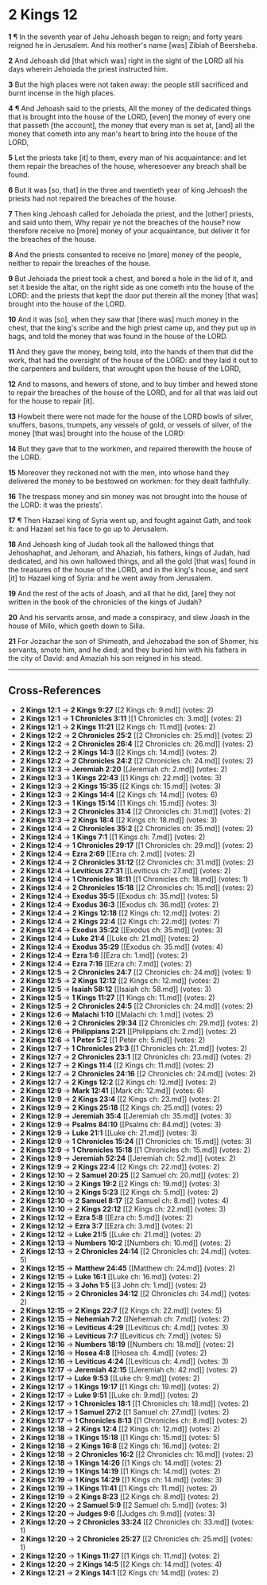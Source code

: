 # 2 Kings 12

**1** ¶ In the seventh year of Jehu Jehoash began to reign; and forty years reigned he in Jerusalem. And his mother's name [was] Zibiah of Beersheba.

**2** And Jehoash did [that which was] right in the sight of the LORD all his days wherein Jehoiada the priest instructed him.

**3** But the high places were not taken away: the people still sacrificed and burnt incense in the high places.

**4** ¶ And Jehoash said to the priests, All the money of the dedicated things that is brought into the house of the LORD, [even] the money of every one that passeth [the account], the money that every man is set at, [and] all the money that cometh into any man's heart to bring into the house of the LORD,

**5** Let the priests take [it] to them, every man of his acquaintance: and let them repair the breaches of the house, wheresoever any breach shall be found.

**6** But it was [so, that] in the three and twentieth year of king Jehoash the priests had not repaired the breaches of the house.

**7** Then king Jehoash called for Jehoiada the priest, and the [other] priests, and said unto them, Why repair ye not the breaches of the house? now therefore receive no [more] money of your acquaintance, but deliver it for the breaches of the house.

**8** And the priests consented to receive no [more] money of the people, neither to repair the breaches of the house.

**9** But Jehoiada the priest took a chest, and bored a hole in the lid of it, and set it beside the altar, on the right side as one cometh into the house of the LORD: and the priests that kept the door put therein all the money [that was] brought into the house of the LORD.

**10** And it was [so], when they saw that [there was] much money in the chest, that the king's scribe and the high priest came up, and they put up in bags, and told the money that was found in the house of the LORD.

**11** And they gave the money, being told, into the hands of them that did the work, that had the oversight of the house of the LORD: and they laid it out to the carpenters and builders, that wrought upon the house of the LORD,

**12** And to masons, and hewers of stone, and to buy timber and hewed stone to repair the breaches of the house of the LORD, and for all that was laid out for the house to repair [it].

**13** Howbeit there were not made for the house of the LORD bowls of silver, snuffers, basons, trumpets, any vessels of gold, or vessels of silver, of the money [that was] brought into the house of the LORD:

**14** But they gave that to the workmen, and repaired therewith the house of the LORD.

**15** Moreover they reckoned not with the men, into whose hand they delivered the money to be bestowed on workmen: for they dealt faithfully.

**16** The trespass money and sin money was not brought into the house of the LORD: it was the priests'.

**17** ¶ Then Hazael king of Syria went up, and fought against Gath, and took it: and Hazael set his face to go up to Jerusalem.

**18** And Jehoash king of Judah took all the hallowed things that Jehoshaphat, and Jehoram, and Ahaziah, his fathers, kings of Judah, had dedicated, and his own hallowed things, and all the gold [that was] found in the treasures of the house of the LORD, and in the king's house, and sent [it] to Hazael king of Syria: and he went away from Jerusalem.

**19** And the rest of the acts of Joash, and all that he did, [are] they not written in the book of the chronicles of the kings of Judah?

**20** And his servants arose, and made a conspiracy, and slew Joash in the house of Millo, which goeth down to Silla.

**21** For Jozachar the son of Shimeath, and Jehozabad the son of Shomer, his servants, smote him, and he died; and they buried him with his fathers in the city of David: and Amaziah his son reigned in his stead.

---

## Cross-References

- **2 Kings 12:1** → **2 Kings 9:27** [[2 Kings ch: 9.md]] (votes: 2)
- **2 Kings 12:1** → **1 Chronicles 3:11** [[1 Chronicles ch: 3.md]] (votes: 2)
- **2 Kings 12:1** → **2 Kings 11:21** [[2 Kings ch: 11.md]] (votes: 2)
- **2 Kings 12:2** → **2 Chronicles 25:2** [[2 Chronicles ch: 25.md]] (votes: 2)
- **2 Kings 12:2** → **2 Chronicles 26:4** [[2 Chronicles ch: 26.md]] (votes: 2)
- **2 Kings 12:2** → **2 Kings 14:3** [[2 Kings ch: 14.md]] (votes: 2)
- **2 Kings 12:2** → **2 Chronicles 24:2** [[2 Chronicles ch: 24.md]] (votes: 2)
- **2 Kings 12:3** → **Jeremiah 2:20** [[Jeremiah ch: 2.md]] (votes: 2)
- **2 Kings 12:3** → **1 Kings 22:43** [[1 Kings ch: 22.md]] (votes: 3)
- **2 Kings 12:3** → **2 Kings 15:35** [[2 Kings ch: 15.md]] (votes: 3)
- **2 Kings 12:3** → **2 Kings 14:4** [[2 Kings ch: 14.md]] (votes: 6)
- **2 Kings 12:3** → **1 Kings 15:14** [[1 Kings ch: 15.md]] (votes: 3)
- **2 Kings 12:3** → **2 Chronicles 31:4** [[2 Chronicles ch: 31.md]] (votes: 2)
- **2 Kings 12:3** → **2 Kings 18:4** [[2 Kings ch: 18.md]] (votes: 3)
- **2 Kings 12:4** → **2 Chronicles 35:2** [[2 Chronicles ch: 35.md]] (votes: 2)
- **2 Kings 12:4** → **1 Kings 7:1** [[1 Kings ch: 7.md]] (votes: 2)
- **2 Kings 12:4** → **1 Chronicles 29:17** [[1 Chronicles ch: 29.md]] (votes: 2)
- **2 Kings 12:4** → **Ezra 2:69** [[Ezra ch: 2.md]] (votes: 2)
- **2 Kings 12:4** → **2 Chronicles 31:12** [[2 Chronicles ch: 31.md]] (votes: 2)
- **2 Kings 12:4** → **Leviticus 27:31** [[Leviticus ch: 27.md]] (votes: 2)
- **2 Kings 12:4** → **1 Chronicles 18:11** [[1 Chronicles ch: 18.md]] (votes: 1)
- **2 Kings 12:4** → **2 Chronicles 15:18** [[2 Chronicles ch: 15.md]] (votes: 2)
- **2 Kings 12:4** → **Exodus 35:5** [[Exodus ch: 35.md]] (votes: 5)
- **2 Kings 12:4** → **Exodus 36:3** [[Exodus ch: 36.md]] (votes: 2)
- **2 Kings 12:4** → **2 Kings 12:18** [[2 Kings ch: 12.md]] (votes: 2)
- **2 Kings 12:4** → **2 Kings 22:4** [[2 Kings ch: 22.md]] (votes: 7)
- **2 Kings 12:4** → **Exodus 35:22** [[Exodus ch: 35.md]] (votes: 3)
- **2 Kings 12:4** → **Luke 21:4** [[Luke ch: 21.md]] (votes: 2)
- **2 Kings 12:4** → **Exodus 35:29** [[Exodus ch: 35.md]] (votes: 4)
- **2 Kings 12:4** → **Ezra 1:6** [[Ezra ch: 1.md]] (votes: 2)
- **2 Kings 12:4** → **Ezra 7:16** [[Ezra ch: 7.md]] (votes: 2)
- **2 Kings 12:5** → **2 Chronicles 24:7** [[2 Chronicles ch: 24.md]] (votes: 1)
- **2 Kings 12:5** → **2 Kings 12:12** [[2 Kings ch: 12.md]] (votes: 2)
- **2 Kings 12:5** → **Isaiah 58:12** [[Isaiah ch: 58.md]] (votes: 3)
- **2 Kings 12:5** → **1 Kings 11:27** [[1 Kings ch: 11.md]] (votes: 2)
- **2 Kings 12:5** → **2 Chronicles 24:5** [[2 Chronicles ch: 24.md]] (votes: 2)
- **2 Kings 12:6** → **Malachi 1:10** [[Malachi ch: 1.md]] (votes: 2)
- **2 Kings 12:6** → **2 Chronicles 29:34** [[2 Chronicles ch: 29.md]] (votes: 2)
- **2 Kings 12:6** → **Philippians 2:21** [[Philippians ch: 2.md]] (votes: 2)
- **2 Kings 12:6** → **1 Peter 5:2** [[1 Peter ch: 5.md]] (votes: 2)
- **2 Kings 12:7** → **1 Chronicles 21:3** [[1 Chronicles ch: 21.md]] (votes: 2)
- **2 Kings 12:7** → **2 Chronicles 23:1** [[2 Chronicles ch: 23.md]] (votes: 2)
- **2 Kings 12:7** → **2 Kings 11:4** [[2 Kings ch: 11.md]] (votes: 2)
- **2 Kings 12:7** → **2 Chronicles 24:16** [[2 Chronicles ch: 24.md]] (votes: 2)
- **2 Kings 12:7** → **2 Kings 12:2** [[2 Kings ch: 12.md]] (votes: 2)
- **2 Kings 12:9** → **Mark 12:41** [[Mark ch: 12.md]] (votes: 6)
- **2 Kings 12:9** → **2 Kings 23:4** [[2 Kings ch: 23.md]] (votes: 2)
- **2 Kings 12:9** → **2 Kings 25:18** [[2 Kings ch: 25.md]] (votes: 2)
- **2 Kings 12:9** → **Jeremiah 35:4** [[Jeremiah ch: 35.md]] (votes: 3)
- **2 Kings 12:9** → **Psalms 84:10** [[Psalms ch: 84.md]] (votes: 3)
- **2 Kings 12:9** → **Luke 21:1** [[Luke ch: 21.md]] (votes: 3)
- **2 Kings 12:9** → **1 Chronicles 15:24** [[1 Chronicles ch: 15.md]] (votes: 3)
- **2 Kings 12:9** → **1 Chronicles 15:18** [[1 Chronicles ch: 15.md]] (votes: 2)
- **2 Kings 12:9** → **Jeremiah 52:24** [[Jeremiah ch: 52.md]] (votes: 2)
- **2 Kings 12:9** → **2 Kings 22:4** [[2 Kings ch: 22.md]] (votes: 2)
- **2 Kings 12:10** → **2 Samuel 20:25** [[2 Samuel ch: 20.md]] (votes: 2)
- **2 Kings 12:10** → **2 Kings 19:2** [[2 Kings ch: 19.md]] (votes: 3)
- **2 Kings 12:10** → **2 Kings 5:23** [[2 Kings ch: 5.md]] (votes: 2)
- **2 Kings 12:10** → **2 Samuel 8:17** [[2 Samuel ch: 8.md]] (votes: 4)
- **2 Kings 12:10** → **2 Kings 22:12** [[2 Kings ch: 22.md]] (votes: 3)
- **2 Kings 12:12** → **Ezra 5:8** [[Ezra ch: 5.md]] (votes: 2)
- **2 Kings 12:12** → **Ezra 3:7** [[Ezra ch: 3.md]] (votes: 2)
- **2 Kings 12:12** → **Luke 21:5** [[Luke ch: 21.md]] (votes: 2)
- **2 Kings 12:13** → **Numbers 10:2** [[Numbers ch: 10.md]] (votes: 2)
- **2 Kings 12:13** → **2 Chronicles 24:14** [[2 Chronicles ch: 24.md]] (votes: 5)
- **2 Kings 12:15** → **Matthew 24:45** [[Matthew ch: 24.md]] (votes: 2)
- **2 Kings 12:15** → **Luke 16:1** [[Luke ch: 16.md]] (votes: 2)
- **2 Kings 12:15** → **3 John 1:5** [[3 John ch: 1.md]] (votes: 2)
- **2 Kings 12:15** → **2 Chronicles 34:12** [[2 Chronicles ch: 34.md]] (votes: 2)
- **2 Kings 12:15** → **2 Kings 22:7** [[2 Kings ch: 22.md]] (votes: 5)
- **2 Kings 12:15** → **Nehemiah 7:2** [[Nehemiah ch: 7.md]] (votes: 2)
- **2 Kings 12:16** → **Leviticus 4:29** [[Leviticus ch: 4.md]] (votes: 3)
- **2 Kings 12:16** → **Leviticus 7:7** [[Leviticus ch: 7.md]] (votes: 5)
- **2 Kings 12:16** → **Numbers 18:19** [[Numbers ch: 18.md]] (votes: 2)
- **2 Kings 12:16** → **Hosea 4:8** [[Hosea ch: 4.md]] (votes: 2)
- **2 Kings 12:16** → **Leviticus 4:24** [[Leviticus ch: 4.md]] (votes: 3)
- **2 Kings 12:17** → **Jeremiah 42:15** [[Jeremiah ch: 42.md]] (votes: 2)
- **2 Kings 12:17** → **Luke 9:53** [[Luke ch: 9.md]] (votes: 2)
- **2 Kings 12:17** → **1 Kings 19:17** [[1 Kings ch: 19.md]] (votes: 2)
- **2 Kings 12:17** → **Luke 9:51** [[Luke ch: 9.md]] (votes: 2)
- **2 Kings 12:17** → **1 Chronicles 18:1** [[1 Chronicles ch: 18.md]] (votes: 2)
- **2 Kings 12:17** → **1 Samuel 27:2** [[1 Samuel ch: 27.md]] (votes: 2)
- **2 Kings 12:17** → **1 Chronicles 8:13** [[1 Chronicles ch: 8.md]] (votes: 2)
- **2 Kings 12:18** → **2 Kings 12:4** [[2 Kings ch: 12.md]] (votes: 2)
- **2 Kings 12:18** → **1 Kings 15:18** [[1 Kings ch: 15.md]] (votes: 5)
- **2 Kings 12:18** → **2 Kings 16:8** [[2 Kings ch: 16.md]] (votes: 2)
- **2 Kings 12:18** → **2 Chronicles 16:2** [[2 Chronicles ch: 16.md]] (votes: 2)
- **2 Kings 12:18** → **1 Kings 14:26** [[1 Kings ch: 14.md]] (votes: 2)
- **2 Kings 12:19** → **1 Kings 14:19** [[1 Kings ch: 14.md]] (votes: 2)
- **2 Kings 12:19** → **1 Kings 14:29** [[1 Kings ch: 14.md]] (votes: 3)
- **2 Kings 12:19** → **1 Kings 11:41** [[1 Kings ch: 11.md]] (votes: 2)
- **2 Kings 12:19** → **2 Kings 8:23** [[2 Kings ch: 8.md]] (votes: 2)
- **2 Kings 12:20** → **2 Samuel 5:9** [[2 Samuel ch: 5.md]] (votes: 3)
- **2 Kings 12:20** → **Judges 9:6** [[Judges ch: 9.md]] (votes: 3)
- **2 Kings 12:20** → **2 Chronicles 33:24** [[2 Chronicles ch: 33.md]] (votes: 1)
- **2 Kings 12:20** → **2 Chronicles 25:27** [[2 Chronicles ch: 25.md]] (votes: 1)
- **2 Kings 12:20** → **1 Kings 11:27** [[1 Kings ch: 11.md]] (votes: 2)
- **2 Kings 12:20** → **2 Kings 14:5** [[2 Kings ch: 14.md]] (votes: 4)
- **2 Kings 12:21** → **2 Kings 14:1** [[2 Kings ch: 14.md]] (votes: 2)
